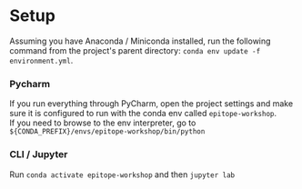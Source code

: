 # Setup
Assuming you have Anaconda / Miniconda installed, run the following command from the project's 
parent directory: `conda env update -f environment.yml`.

### Pycharm
If you run everything through PyCharm, open the project settings and make sure
it is configured to run with the conda env called `epitope-workshop`. <br />
If you need to browse to the env interpreter, go to  `${CONDA_PREFIX}/envs/epitope-workshop/bin/python`

### CLI / Jupyter
Run `conda activate epitope-workshop` and then `jupyter lab`